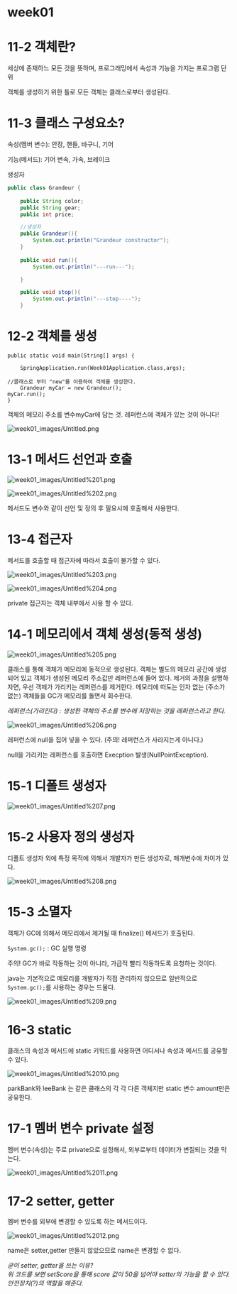 # week01

# 11-2 객체란?

세상에 존재하느 모든 것을 뜻하며, 프로그래밍에서 속성과 기능을 가지는 프로그램 단위 

객체를 생성하기 위한 틀로 모든 객체는 클래스로부터 생성된다.

# 11-3 클래스 구성요소?

속성(멤버 변수): 안장, 핸들, 바구니, 기어 

기능(메서드): 기어 변속, 가속, 브레이크

생성자

```java
public class Grandeur {
    
    public String color;
    public String gear;
    public int price;

    //생성자
    public Grandeur(){
        System.out.println("Grandeur constructor");
    }
	
    public void run(){
        System.out.println("---run---");

    }

    public void stop(){
        System.out.println("---stop----");
    }
```

# 12-2  객체를 생성

```
public static void main(String[] args) {

    SpringApplication.run(Week01Application.class,args);

//클래스로 부터 "new"를 이용하여 객체를 생성한다.
    Grandeur myCar = new Grandeur();
myCar.run();
}
```

객체의 메모리 주소를 변수myCar에 담는 것. 레퍼런스에 객체가 있는 것이 아니다!

![week01_images/Untitled.png](week01_images/Untitled.png)

# 13-1 메서드 선언과 호출

![week01_images/Untitled%201.png](week01_images/Untitled%201.png)

![week01_images/Untitled%202.png](week01_images/Untitled%202.png)

메서드도 변수와 같이 선언 및 정의 후 필요시에 호출해서 사용한다. 

# 13-4 접근자

메서드를 호출할 때 접근자에 따라서 호출이 불가할 수 있다.

![week01_images/Untitled%203.png](week01_images/Untitled%203.png)

![week01_images/Untitled%204.png](week01_images/Untitled%204.png)

private  접근자는 객체 내부에서 사용 할 수 있다. 

# 14-1 메모리에서 객체 생성(동적 생성)

![week01_images/Untitled%205.png](week01_images/Untitled%205.png)

클래스를 통해 객체가 메모리에 동적으로 생성된다. 객체는 별도의 메모리 공간에 생성되어 있고 객체가 생성된 메모리 주소값만 레퍼런스에 들어 있다. 
제거의 과정을 설명하자면, 우선 객체가 가리키는 레퍼런스를 제거한다.  메모리에 떠도는 인자 없는 (주소가 없는) 객체들을 GC가 메모리를 돌면서 회수한다. 

*레퍼런스(가리킨다) : 생성한 객체의 주소를 변수에 저장하는 것을 레퍼런스라고 한다.* 

![week01_images/Untitled%206.png](week01_images/Untitled%206.png)

레퍼런스에 null을 집어 넣을 수 있다. (주의! 레퍼런스가 사라지는게 아니다.)

null을 가리키는 레퍼런스를 호출하면 Execption 발생(NullPointException).

# 15-1 디폴트 생성자

![week01_images/Untitled%207.png](week01_images/Untitled%207.png)

# 15-2 사용자 정의 생성자 

디폴트 생성자 외에 특정 목적에 의해서 개발자가 만든 생성자로, 매개변수에 차이가 있다. 

![week01_images/Untitled%208.png](week01_images/Untitled%208.png)

# 15-3 소멸자

객체가 GC에 의해서 메모리에서 제거될 때 finalize() 메서드가 호출된다. 

`System.gc();` : GC 실행 명령 

주의! GC가 바로 작동하는 것이 아니라, 가급적 빨리 작동하도록 요청하는 것이다. 

java는 기본적으로 메모리를 개발자가 직접 관리하지 않으므로 일반적으로 `System.gc();`를 사용하는 경우는 드물다.

![week01_images/Untitled%209.png](week01_images/Untitled%209.png)

# 16-3 static

클래스의 속성과 메서드에 static 키워드를 사용하면 어디서나 속성과 메서드를 공유할 수 있다.

 

![week01_images/Untitled%2010.png](week01_images/Untitled%2010.png)

parkBank와 leeBank 는 같은 클래스의 각 각 다른 객체지만 static 변수 amount만은 공유한다.  

# 17-1 멤버 변수 private 설정

멤버 변수(속성)는 주로 private으로 설정해서, 외부로부터 데이터가 변질되는 것을 막는다.

![week01_images/Untitled%2011.png](week01_images/Untitled%2011.png)

# 17-2 setter, getter

멤버 변수를 외부에 변경할 수 있도록 하는 메서드이다.

![week01_images/Untitled%2012.png](week01_images/Untitled%2012.png)

 name은 setter,getter 만들지 않았으므로 name은 변경할 수 없다.

*굳이 setter, getter을 쓰는 이유?*  
*위 코드를 보면 setScore을 통해 score 값이 50을 넘어야 setter의 기능을 할 수 있다. 안전장치(?)의 역할을 해준다.*
